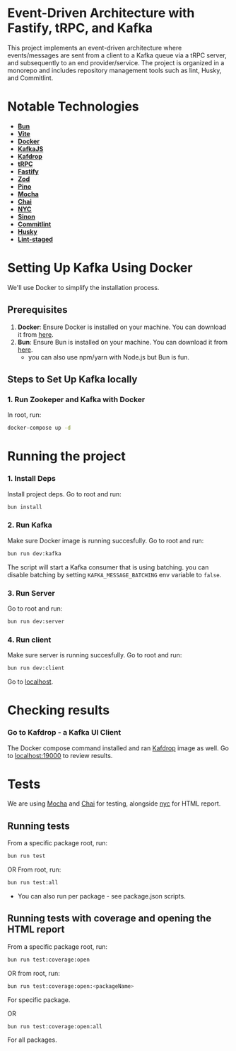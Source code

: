 # Event-Driven Architecture with Fastify, tRPC, and Kafka

This project implements an event-driven architecture where events/messages are sent from a client to a Kafka queue via a tRPC server, and subsequently to an end provider/service. The project is organized in a monorepo and includes repository management tools such as lint, Husky, and Commitlint.

# Notable Technologies

- [**Bun**](https://bun.sh/)
- [**Vite**](https://vitejs.dev/)
- [**Docker**](https://www.docker.com/get-started)
- [**KafkaJS**](https://kafka.js.org/)
- [**Kafdrop**](https://github.com/obsidiandynamics/kafdrop)
- [**tRPC**](https://trpc.io/)
- [**Fastify**](https://www.fastify.io/)
- [**Zod**](https://zod.dev/)
- [**Pino**](https://github.com/pinojs/pino)
- [**Mocha**](https://mochajs.org/)
- [**Chai**](https://www.chaijs.com/)
- [**NYC**](https://github.com/istanbuljs/nyc)
- [**Sinon**](https://sinonjs.org/)
- [**Commitlint**](https://commitlint.js.org/)
- [**Husky**](https://typicode.github.io/husky/#/)
- [**Lint-staged**](https://github.com/okonet/lint-staged)

# Setting Up Kafka Using Docker

We'll use Docker to simplify the installation process.

## Prerequisites

1. **Docker**: Ensure Docker is installed on your machine. You can download it from [here](https://www.docker.com/get-started).
2. **Bun**: Ensure Bun is installed on your machine. You can download it from [here](https://bun.sh/install).
   - you can also use npm/yarn with Node.js but Bun is fun.

## Steps to Set Up Kafka locally

### 1. Run Zookeper and Kafka with Docker

In root, run:

```sh
docker-compose up -d
```

# Running the project

### 1. Install Deps

Install project deps.
Go to root and run:

```sh
bun install
```

### 2. Run Kafka

Make sure Docker image is running succesfully.
Go to root and run:

```sh
bun run dev:kafka
```

The script will start a Kafka consumer that is using batching.
you can disable batching by setting `KAFKA_MESSAGE_BATCHING` env variable to `false`.

### 3. Run Server

Go to root and run:

```sh
bun run dev:server
```

### 4. Run client

Make sure server is running succesfully.
Go to root and run:

```sh
bun run dev:client
```

Go to [localhost](http://localhost:5173/).

# Checking results

### Go to Kafdrop - a Kafka UI Client

The Docker compose command installed and ran [Kafdrop](https://github.com/obsidiandynamics/kafdrop) image as well.
Go to [localhost:19000](http://localhost:19000) to review results.

# Tests

We are using [Mocha](https://mochajs.org/) and [Chai](https://www.chaijs.com/) for testing, alongside [nyc](https://github.com/istanbuljs/nyc) for HTML report.

## Running tests

From a specific package root, run:

```sh
bun run test
```

OR
From root, run:

```sh
bun run test:all
```

- You can also run per package - see package.json scripts.

## Running tests with coverage and opening the HTML report

From a specific package root, run:

```sh
bun run test:coverage:open
```

OR
from root, run:

```sh
bun run test:coverage:open:<packageName>
```

For specific package.

OR

```sh
bun run test:coverage:open:all
```

For all packages.
